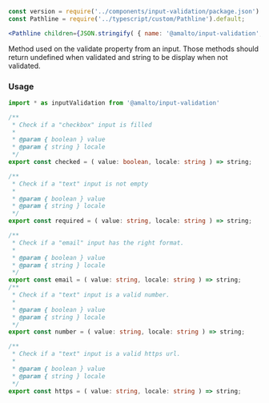 ```jsx noeditor
const version = require('../components/input-validation/package.json').version;
const Pathline = require('../typescript/custom/Pathline').default;

<Pathline children={JSON.stringify( { name: '@amalto/input-validation', version } )} />
```

Method used on the validate property from an <span className='quote'>input</span>. Those methods should return <span className='quote'>undefined</span> when validated and string to be display when not validated.

### Usage

```typescript
import * as inputValidation from '@amalto/input-validation'
```

```typescript
/**
 * Check if a "checkbox" input is filled
 * 
 * @param { boolean } value
 * @param { string } locale
 */
export const checked = ( value: boolean, locale: string ) => string;

/**
 * Check if a "text" input is not empty
 * 
 * @param { boolean } value
 * @param { string } locale
 */
export const required = ( value: string, locale: string ) => string;

/**
 * Check if a "email" input has the right format.
 * 
 * @param { boolean } value
 * @param { string } locale
 */
export const email = ( value: string, locale: string ) => string;
/**
 * Check if a "text" input is a valid number.
 * 
 * @param { boolean } value
 * @param { string } locale
 */
export const number = ( value: string, locale: string ) => string;

/**
 * Check if a "text" input is a valid https url.
 * 
 * @param { boolean } value
 * @param { string } locale
 */
export const https = ( value: string, locale: string ) => string;
```